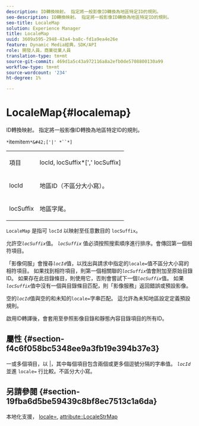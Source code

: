 ```yaml
---
description: ID轉換映射。 指定將一般影像ID轉換為地區特定ID的規則。
seo-description: ID轉換映射。 指定將一般影像ID轉換為地區特定ID的規則。
seo-title: LocaleMap
solution: Experience Manager
title: LocaleMap
uuid: 3609a595-2948-43a4-ba8c-fd1a9ea4e26e
feature: Dynamic Media經典，SDK/API
role: 開發人員，商業從業人員
translation-type: tm+mt
source-git-commit: 469d1a5c43a972116a8a2efb0de5708800130a99
workflow-type: tm+mt
source-wordcount: '234'
ht-degree: 1%

---
```



# LocaleMap{#localemap}

ID轉換映射。 指定將一般影像ID轉換為地區特定ID的規則。

`*`itemitem`*&#42;['|' *``*]`

<table id="simpletable_A6DD1A28F8ED4178A8ADDB2F3AEFC402"> 
 <tr class="strow"> 
  <td class="stentry"> <p><span class="varname"> 項目</span> </p></td> 
  <td class="stentry"> <p><span class="varname"> locId</span>,<span class="varname"> locSuffix</span>*[','<span class="varname"> locSuffix</span>] </p></td> 
 </tr> 
 <tr class="strow"> 
  <td class="stentry"> <p><span class="varname"> locId</span> </p></td> 
  <td class="stentry"> <p>地區ID（不區分大小寫）。 </p></td> 
 </tr> 
 <tr class="strow"> 
  <td class="stentry"> <p><span class="varname"> locSuffix</span> </p></td> 
  <td class="stentry"> <p>地區字尾。 </p></td> 
 </tr> 
</table>

`LocaleMap` 是指可 `locId` 以映射至任意數目的 `locSuffix`。

允許空&#x200B;*`locSuffix`*&#x200B;值。 *`locSuffix`* 值必須按照搜索順序進行排序。會傳回第一個相符項目。

「影像伺服」會搜尋&#x200B;*`locId`*&#x200B;值，以找出與請求中指定的`locale=`值不區分大小寫的相符項目。 如果找到相符項目，則第一個相關聯的&#x200B;*`locSuffix`*&#x200B;值會附加至原始目錄ID。 如果存在此目錄條目，則使用它，否則會嘗試下一個&#x200B;*`locSuffix`*&#x200B;值。 如果&#x200B;*`locSuffix`*&#x200B;值中沒有一個與目錄條目匹配，則「影像服務」返回錯誤或預設影像。

空的&#x200B;*`locId`*&#x200B;值與空的和未知的`locale=`字串匹配。 這允許為未知地區設定定義預設規則。

啟用ID轉譯後，會套用至參照影像目錄和靜態內容目錄項目的所有ID。

## 屬性 {#section-f4c6f058bc5348ee9a3fb19e394b37e3}

一或多個項目，以 |，其中每個項目包含兩個或更多個逗號分隔的字串值。 *`locId`* 並進 `locale=` 行比較。不區分大小寫。

## 另請參閱 {#section-19fba6d5be59439c8bf8ec7513c1a6da}

本地化支援， [locale=](../../../../../is-api/http-ref/image-serving-api-ref/c-http-protocol-reference/c-command-reference/r-locale.md#reference-8a846b2fbc004a12821b956ed3b25cfb), [attribute::LocaleStrMap](../../../../../is-api/image-catalog/image-serving-api-ref/c-image-catalog-reference/c-attributes-reference/r-localestrmap.md#reference-98c42070a4bc4baf92537132be2b5b1e)
